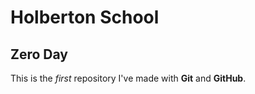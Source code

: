 # Holberton School

## Zero Day

This is the *first* repository I've made with **Git** and **GitHub**.

